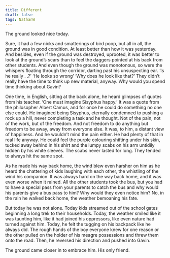 ```yaml
---
title: Different
draft: false
tags: NathanW
---
```

 
The ground looked nice today.

Sure, it had a few nicks and smatterings of bird poop, but all in all, the ground was in good condition. At least better than how it was yesterday. And besides, even if the ground was destroyed, uprooted, it was better to look at the ground’s scars than to feel the daggers pointed at his back from other students. And even though the ground was monotonous, so were the whispers floating through the corridor, darting past his unsuspecting ear. ‘Is he really . .?’ ‘He looks so wrong’ ‘Why does he look like that?’ They didn’t really have the time to think up new material, anyway. Why would you spend time thinking about Gavin?

One time, in English, sitting at the back alone, he heard glimpses of quotes from his teacher. ‘One must imagine Sisyphus happy.’ It was a quote from the philosopher Albert Camus, and for once he could do something no one else could. He imagined being Sisyphus, eternally condemned to pushing a rock up a hill, never completing a task and he thought. Not of the pain, not of the work, but of the freedom. And not freedom to do anything but freedom to be away, away from everyone else. It was, to him, a distant view of happiness. And he wouldn’t mind the pain either. He had plenty of that in real life anyway. He could feel the purple colouring shifting under his skin, tucked away behind in his shirt and the lumpy scabs on his arm untidily hidden by his white sleeves. The scabs never lasted for long. They tended to always hit the same spot.

As he made his way back home, the wind blew even harsher on him as he heard the chattering of kids laughing with each other, the whistling of the wind his companion. It was always hard on the way back home, and it was even worse when it rained. All the other students took the bus, but you had to have a special pass from your parents to catch the bus and  why would his parents give a bus pass to him? Why would they even notice him? No, in the rain he walked back home, the weather bemoaning his fate.

But today he was not alone. Today kids streamed out of the school gates beginning a long trek to their households. Today, the weather smiled like it was taunting him, like it had joined his oppressors, like even nature had turned against him. Today, he felt the tugging on his backpack like he always did. The rough hands of the boy everyone knew for one reason or the other pulled on the holder of his meagre possessions and threw them onto the road. Then, he reversed his direction and pushed into Gavin.

The ground came closer in to embrace him. His only friend.

